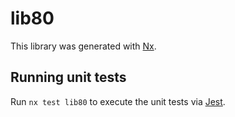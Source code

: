 # lib80

This library was generated with [Nx](https://nx.dev).

## Running unit tests

Run `nx test lib80` to execute the unit tests via [Jest](https://jestjs.io).
